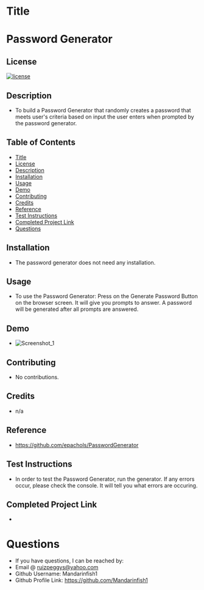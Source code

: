 # Title

# Password Generator

## License

[![license](https://img.shields.io/badge/License-MIT-blue)](https://opensource.org/licenses/MIT)

## Description

- To build a Password Generator that randomly creates a password that meets user's criteria based on input the user enters when prompted by the password generator.

## Table of Contents

- [Title](#title)
- [License](#license)
- [Description](#description)
- [Installation](#installation)
- [Usage](#usage)
- [Demo](#demo)
- [Contributing](#contributing)
- [Credits](#credits)
- [Reference](#reference)
- [Test Instructions](#test-instructions)
- [Completed Project Link](#completed-project-link)
- [Questions](#questions)

## Installation

- The password generator does not need any installation.

## Usage

- To use the Password Generator: Press on the Generate Password Button on the browser screen. It will give you prompts to answer. A password will be generated after all prompts are answered.

## Demo

- ![Screenshot_1](https://user-images.githubusercontent.com/66844643/216737053-c559c22f-0309-4368-9a10-a1bdbd1ad55c.png)

## Contributing

- No contributions.

## Credits

- n/a

## Reference

- https://github.com/epachols/PasswordGenerator

## Test Instructions

- In order to test the Password Generator, run the generator. If any errors occur, please check the console. It will tell you what errors are occuring.

## Completed Project Link

-

# Questions

- If you have questions, I can be reached by:
- Email @ ruizpeggys@yahoo.com
- Github Username: Mandarinfish1
- Github Profile Link: https://github.com/Mandarinfish1
